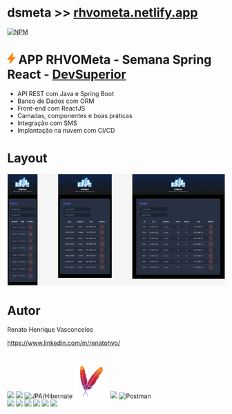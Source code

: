 # dsmeta >> [rhvometa.netlify.app](https://rhvometa.netlify.app "https://rhvometa.netlify.app")
[![NPM](https://img.shields.io/npm/l/react)](https://github.com/renatohvo/dsmeta/blob/main/LICENSE) 

# ![Mobile 1](https://raw.githubusercontent.com/devsuperior/bds-assets/main/ds/devsuperior-logo-small.png) APP RHVOMeta - Semana Spring React - [DevSuperior](https://devsuperior.com.br "https://devsuperior.com.br/")

- API REST com Java e Spring Boot
- Banco de Dados com ORM
- Front-end com ReactJS
- Camadas, componentes e boas práticas
- Integração com SMS
- Implantação na nuvem com CI/CD

# Layout
![Figma](https://github.com/renatohvo/assets/raw/main/rhvometa/print-dsmeta.png)

# Autor
Renato Henrique Vasconcelos

https://www.linkedin.com/in/renatohvo/

# 
<div display: inline-block>
    <img src="https://cdn.jsdelivr.net/gh/devicons/devicon/icons/java/java-original.svg" width="80" heigth="80" />
    <img src="https://cdn.jsdelivr.net/gh/devicons/devicon/icons/spring/spring-original.svg" width="80" heigth="80" />
    <img src="https://www.vectorlogo.zone/logos/hibernate/hibernate-icon.svg" alt="JPA/Hibernate" width="80" heigth="80" />
    <img src="https://raw.githubusercontent.com/vscode-icons/vscode-icons/63a4a33b35b50d243716d03b95a955e49db97662/icons/file_type_maven.svg" alt="Maven" width="80" heigth="80" />
    <img src="https://cdn.jsdelivr.net/gh/devicons/devicon/icons/postgresql/postgresql-original.svg" width="80" heigth="80" />
    <img src="https://www.vectorlogo.zone/logos/getpostman/getpostman-icon.svg" alt="Postman" width="80" height="80"/>
</div>
<div display: inline-block>
    <img src="https://cdn.jsdelivr.net/gh/devicons/devicon/icons/react/react-original.svg" width="80" heigth="80" />
    <img src="https://cdn.jsdelivr.net/gh/devicons/devicon/icons/yarn/yarn-original.svg" width="80" heigth="80" />
    <img src="https://cdn.jsdelivr.net/gh/devicons/devicon/icons/vscode/vscode-original.svg" width="80" heigth="80" />
    <img src="https://cdn.jsdelivr.net/gh/devicons/devicon/icons/typescript/typescript-original.svg" width="80" heigth="80" />
    <img src="https://cdn.jsdelivr.net/gh/devicons/devicon/icons/html5/html5-original.svg" width="80" heigth="80" />
    <img src="https://cdn.jsdelivr.net/gh/devicons/devicon/icons/css3/css3-original.svg" width="80" heigth="80" />
</div>
